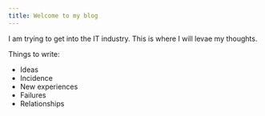```yaml
---
title: Welcome to my blog
---
```


I am trying to get into the IT industry. This is where I will levae my thoughts. 

Things to write: 
- Ideas 
- Incidence
- New experiences
- Failures 
- Relationships 



